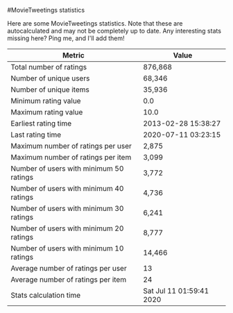 #MovieTweetings statistics

Here are some MovieTweetings statistics. Note that these are autocalculated and may not be completely up to date. Any interesting stats missing here? Ping me, and I'll add them!

Metric | Value
--- | ---
Total number of ratings                 | 876,868
Number of unique users                  | 68,346
Number of unique items                  | 35,936
Minimum rating value                    | 0.0
Maximum rating value                    | 10.0
Earliest rating time                    | 2013-02-28 15:38:27
Last rating time                        | 2020-07-11 03:23:15
Maximum number of ratings per user      | 2,875
Maximum number of ratings per item      | 3,099
Number of users with minimum 50 ratings | 3,772
Number of users with minimum 40 ratings | 4,736
Number of users with minimum 30 ratings | 6,241
Number of users with minimum 20 ratings | 8,777
Number of users with minimum 10 ratings | 14,466
Average number of ratings per user      | 13
Average number of ratings per item      | 24
Stats calculation time                  | Sat Jul 11 01:59:41 2020

